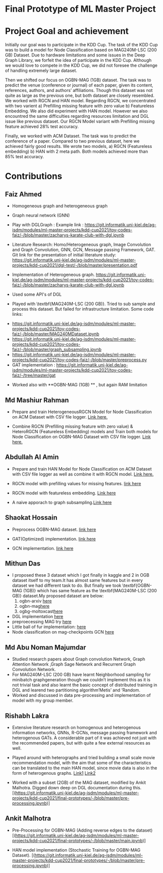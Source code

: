 # Final Prototype of ML Master Project

# Project Goal and achievement
Initially our goal was to participate in the KDD Cup. The task of the KDD Cup was to build a model for Node Classification based on MAG240M-LSC (200 GB) Dataset. Due to hardware limitations and some issues in the Deep Graph Library, we forfeit the idea of participate in the KDD Cup. Although we would love to compete in the KDD Cup, we did not foresee the challenge of handling extremely large dataset.  

Then we shifted our focus on OGBN-MAG (1GB) dataset. The task was to predict the venue (conference or journal) of each paper, given its content, references, authors, and authors’ affiliations. Though this dataset was not quite as large as the previous one, but both dataset are closely resembled. We worked with RGCN and HAN model. Regarding RGCN, we concentrated with two varient a) Prefilling missing feature with zero value b) Featureless Embedding. We also did experiment with HAN model. However we also encountred the same difficulties regarding resources limitation and DGL issue like previous dataset. Our RGCN Model variant with Prefilling missing feature achieved 28% test accuracy.

Finally, we worked with ACM Dataset. The task was to predict the conference of a paper. Compared to two previous dataset, here we achieved fairly good results. We wrote two models, a) RGCN (Featureless embedding) b) HAN with 2 meta path. Both models achieved more than 85% test accuracy.  



# Contributions

## Faiz Ahmed

* Homogeneous graph and heterogeneous graph
* Graph neural network (GNN)
* Play with DGLGraph : Example link : https://git.informatik.uni-kiel.de/ag-isdm/modules/ml-master-projects/kdd-cup2021/toy-codes-faiz/-/blob/master/zacharys-karate-club-with-dgl.ipynb

* Literature Research: Homo/Heterogeneous graph, Image Convolution and Graph Convolution, GNN, GCN, Message passing Framework, GAT. Git link for the presentation of initial literature study: https://git.informatik.uni-kiel.de/ag-isdm/modules/ml-master-projects/kdd-cup2021/dgl-test/-/blob/master/presentation.pdf
* Implementation of Heterogeneous graph. https://git.informatik.uni-kiel.de/ag-isdm/modules/ml-master-projects/kdd-cup2021/toy-codes-faiz/-/blob/master/zacharys-karate-club-with-dgl.ipynb
* Used some API's of DGL 
* Played with \textbf{MAG240M-LSC (200 GB)}. Tried to sub sample and process this dataset. But failed for infrastructure limitation. Some code links:
- https://git.informatik.uni-kiel.de/ag-isdm/modules/ml-master-projects/kdd-cup2021/toy-codes-faiz/-/blob/master/MAG240MDataset.ipynb
- https://git.informatik.uni-kiel.de/ag-isdm/modules/ml-master-projects/kdd-cup2021/toy-codes-faiz/-/blob/master/graph_subsampling.ipynb
- https://git.informatik.uni-kiel.de/ag-isdm/modules/ml-master-projects/kdd-cup2021/toy-codes-faiz/-/blob/master/preprocess.py
- GAT implementation : https://git.informatik.uni-kiel.de/ag-isdm/modules/ml-master-projects/kdd-cup2021/toy-codes-faiz/-/tree/master/gat
* Worked also with **OGBN-MAG (1GB) ** , but again RAM limitation

## Md Mashiur Rahman

* Prepare and train HeterogeneousRGCN Model for Node Classification on ACM Dataset with CSV file logger. 
[Link here.](https://git.informatik.uni-kiel.de/ag-isdm/modules/ml-master-projects/kdd-cup2021/final-prototypes/-/blob/master/Hetero_Graphs_Node_Classify_ACM.ipynb) 

* Combine RGCN (Prefilling missing feature with zero value) & HeteroRGCN (Featureless Embedding) models and Train both models for Node Classification on OGBN-MAG Dataset with CSV file logger. 
[Link here.](https://git.informatik.uni-kiel.de/ag-isdm/modules/ml-master-projects/kdd-cup2021/final-prototypes/-/blob/master/heterograph-node-classification-model.ipynb)


## Abdullah Al Amin

* Prepare and train HAN Model for Node Classification on ACM Dataset with CSV file logger as well as combine it with RGCN model. 
[Link here.](https://git.informatik.uni-kiel.de/ag-isdm/modules/ml-master-projects/kdd-cup2021/final-prototypes/-/blob/master/ACM_unified_v2.ipynb)

* RGCN model with prefilling values for missing features. [link here](https://git.informatik.uni-kiel.de/ag-isdm/modules/ml-master-projects/kdd-cup2021/final-prototypes/-/blob/master/heterograph%20node%20classification%20mag.ipynb)
* RGCN model with featureless embedding. [Link here](https://git.informatik.uni-kiel.de/ag-isdm/modules/ml-master-projects/kdd-cup2021/final-prototypes/-/blob/master/heterograph%20node%20classification%20mag%20with%20featureless%20embedding.ipynb)
* A naive apporach to graph subsampling.[Link here](https://git.informatik.uni-kiel.de/ag-isdm/modules/ml-master-projects/kdd-cup2021/final-prototypes/-/blob/master/graph%20subsampling.ipynb)


## Shaokat Hossain

* Preprocess OGBN-MAG dataset. [link here](https://git.informatik.uni-kiel.de/ag-isdm/modules/ml-master-projects/kdd-cup2021/final-prototypes/-/blob/master/ogbm-mag-data-preproecessing.ipynb)

* GAT(Optimized) implementation. [link here](https://git.informatik.uni-kiel.de/ag-isdm/modules/ml-master-projects/kdd-cup2021/dgl-practice/-/blob/master/GAT(Optimized).ipynb)
* GCN implementation. [link here](https://git.informatik.uni-kiel.de/ag-isdm/modules/ml-master-projects/kdd-cup2021/dgl-practice/-/blob/master/DGL%20Node%20classification%20.ipynb)


## Mithun Das

* I proposed these 3 dataset which I got finally in kaggle and 2 in OGB dataset itself to my team.It has almost same features but in every dataset we had different task to do. But finally we took \textbf{OGBN-MAG (1GB)} which has same feature as the \textbf{MAG240M-LSC (200 GB)} dataset.My proposed dataset are below:  
    1. ogbn-arxiv [here](https://www.kaggle.com/dataup1/ogbn-arxiv)
    2. ogbn-mag[here](https://www.kaggle.com/dataup1/ogbn-mag)
    3. ogbg-moltoxcast[here](https://www.kaggle.com/dataup1/ogbg-moltoxcast)
* DGL implementation [here](https://git.informatik.uni-kiel.de/ag-isdm/modules/ml-master-projects/kdd-cup2021/dgl-practice/-/blob/dgl-practice-md/DGL.ipynb)    
* preproecessing MAG try [here](https://git.informatik.uni-kiel.de/ag-isdm/modules/ml-master-projects/kdd-cup2021/dgl-practice/-/tree/dgl-practice-md/dataset/dataset/ogbn_mag/processed)
* Little ball of fur implementation: [here](https://git.informatik.uni-kiel.de/ag-isdm/modules/ml-master-projects/kdd-cup2021/dgl-practice/-/tree/dgl-practice-md) 
* Node classification on mag-checkpoints GCN [here](https://git.informatik.uni-kiel.de/ag-isdm/modules/ml-master-projects/kdd-cup2021/dgl-practice/-/blob/dgl-practice-md/dataset/.ipynb_checkpoints/heterograph%20node%20classification%20mag-checkpoint.ipynb)
          
## Md Abu Noman Majumdar
* Studied research papers about Graph convolution Network, Graph Attention Network ,Graph Sage Network and Recurrent Graph Convolution Network.
* For MAG240M-LSC (200 GB) have learnt Neighborhood sampling for minibatch graphgeneration though we couldn’t implement this as it is not trivial task and also learnt the basic concept of distributed training in DGL and learend two partitioning algorithm’Metis’ and ’Random.
* Worked and discussed in data pre-processing and implementation of model with my group member.

## Rishabh Lakra

* Extensive literature research on homogenous and heterogenous information networks, GNNs, R-GCNs, message passing framework and heterogenous GATs. A considerable part of it was achieved not just with the recommended papers, but with quite a few external resources as well. 

* Played around with heterographs and tried building a small scale movie recommendation model, with the aim that some of the characteristics can be translated to the  main HAN model, since movie data is also in the form of heterogenous graphs. 
[Link1](https://deeprs-tutorial.github.io/WWW_GNNs.pdf) 
[Link2](https://www.programmersought.com/article/94373949279/)

* Worked with a subset (2GB) of the MAG dataset, modified by Ankit Malhotra. Digged down deep on DGL documentation during this. [(https://git.informatik.uni-kiel.de/ag-isdm/modules/ml-master-projects/kdd-cup2021/final-prototypes/-/blob/master/pre-processing.ipynb)]

## Ankit Malhotra

* Pre-Processing for OGBN-MAG (Adding reverse edges to the dataset) [(https://git.informatik.uni-kiel.de/ag-isdm/modules/ml-master-projects/kdd-cup2021/final-prototypes/-/blob/master/main.ipynb)]

* HAN model implementation (Stochastic Training for OGBN-MAG Dataset). [(https://git.informatik.uni-kiel.de/ag-isdm/modules/ml-master-projects/kdd-cup2021/final-prototypes/-/blob/master/pre-processing.ipynb)]


